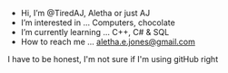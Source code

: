 - Hi, I’m @TiredAJ, Aletha or just AJ
- I’m interested in ... Computers, chocolate
- I’m currently learning ... C++, C# & SQL
- How to reach me ... aletha.e.jones@gmail.com

I have to be honest, I'm not sure if I'm using gitHub right
